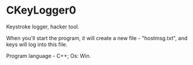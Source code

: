 # CKeyLogger0
Keystroke logger, hacker tool.


When you'll start the program, it will create a new file - "hostmsg.txt", and keys will log into this file.

Program language - C++;
Os: Win.
